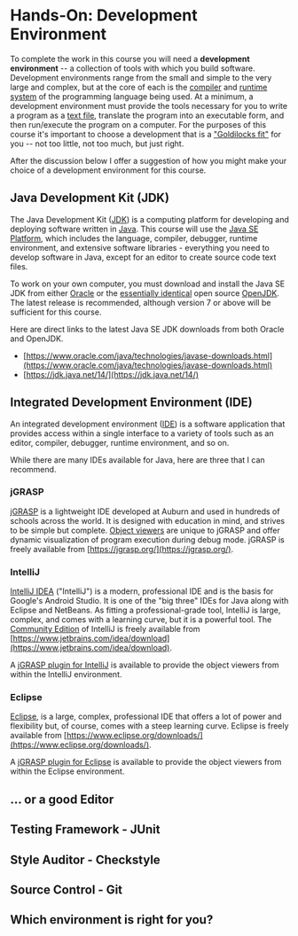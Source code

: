 # Hands-On: Development Environment

To complete the work in this course you will need a **development
environment** -- a collection of  tools with which you build software.
Development environments range from the small and simple to the very large and
complex, but at the core of each is the
[compiler](https://en.wikipedia.org/wiki/Compiler) and 
[runtime system](https://en.wikipedia.org/wiki/Runtime_system) of the programming
language being used. At a minimum, a development environment must provide the
tools necessary for you to write a program as a 
[text file](https://en.wikipedia.org/wiki/Text_file), translate the program into an
executable form, and then run/execute the program on a computer. For the
purposes of this course it's important to choose a development that is a
["Goldilocks fit"](https://en.wikipedia.org/wiki/Goldilocks_principle) for you
-- not too little, not too much, but just right.

After the discussion below I offer a suggestion of how you might make your choice of a development environment for this course.


## Java Development Kit (JDK)

The Java Development Kit
([JDK](https://en.wikipedia.org/wiki/Java_Development_Kit)) is a computing
platform for developing and deploying software written in
[Java](https://en.wikipedia.org/wiki/Java_(programming_language)). This course
will use the [Java SE
Platform](https://www.oracle.com/java/technologies/platform-glance.html),
which includes the language, compiler, debugger, runtime environment, and
extensive software libraries - everything you need to develop software in
Java, except for an editor to create source code text files.

To work on your own computer, you must download and install the Java SE JDK
from either
[Oracle](https://www.oracle.com/technetwork/java/javase/overview/index.html)
or the [essentially identical](https://blogs.oracle.com/java-platform-group/oracle-jdk-releases-for-java-11-and-later)
open source [OpenJDK](https://openjdk.java.net/). The latest release is
recommended, although version 7 or above will be sufficient for this course.

Here are direct links to the latest Java SE JDK downloads from both Oracle and OpenJDK.

- [https://www.oracle.com/java/technologies/javase-downloads.html](https://www.oracle.com/java/technologies/javase-downloads.html)
- [https://jdk.java.net/14/](https://jdk.java.net/14/)

## Integrated Development Environment (IDE)

An integrated development environment
([IDE](https://en.wikipedia.org/wiki/Integrated_development_environment)) is a
software application that provides access within a single interface to a
variety of tools such as an editor, compiler, debugger, runtime environment,
and so on.

While there are many IDEs available for Java, here are three that I can recommend.

### jGRASP

[jGRASP](https://jgrasp.org/) is a lightweight IDE developed at Auburn and used in hundreds of schools across the world. It is designed with education in mind, and strives to be simple but complete. [Object viewers](https://jgrasp.org/viewers.html) are unique to jGRASP and offer dynamic visualization of program execution during debug mode. jGRASP is freely available from [https://jgrasp.org/](https://jgrasp.org/).

### IntelliJ

[IntelliJ IDEA](https://www.jetbrains.com/idea/) ("IntelliJ") is a modern,
professional IDE and is the basis for Google's Android Studio. It is one of the "big
three" IDEs for Java along with Eclipse and NetBeans. As fitting a professional-grade
tool, IntelliJ is large, complex, and comes with a learning curve, but it is a
powerful tool. 
The [Community Edition](https://www.jetbrains.org/pages/viewpage.action?pageId=983211)
of IntelliJ is freely available 
from [https://www.jetbrains.com/idea/download](https://www.jetbrains.com/idea/download).

A [jGRASP plugin for IntelliJ](https://jgrasp.org/ij_plugin.html) is available
to provide the object viewers from within the IntelliJ environment. 

### Eclipse

[Eclipse](https://www.eclipse.org/), is a large, complex, professional IDE that
offers a lot of power and flexibility but, of course, comes with a steep learning 
curve. Eclipse is freely available 
from [https://www.eclipse.org/downloads/](https://www.eclipse.org/downloads/).

A [jGRASP plugin for Eclipse](https://jgrasp.org/eclipse_plugin.html) is available
to provide the object viewers from within the Eclipse environment. 


## ... or a good Editor


## Testing Framework - JUnit


## Style Auditor - Checkstyle


## Source Control - Git


## Which environment is right for you?


